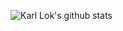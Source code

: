 

![Karl Lok's github stats](https://github-readme-stats.vercel.app/api?username=whitelok&show_icons=true&theme=buefy&bg_color=30,e96443,904e95&title_color=fff&text_color=fff)

